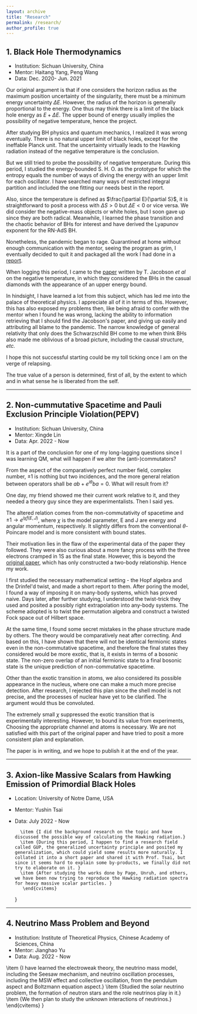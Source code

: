 ```yaml
---
layout: archive
title: "Research"
permalink: /research/
author_profile: true
---
```


## 1. Black Hole Thermodynamics
- Institution: Sichuan University, China
- Mentor: Haitang Yang, Peng Wang
- Data: Dec. 2020- Jun. 2021

Our original argument is that if one considers the horizon radius as the maximum position uncertainty of the singularity, there must be a minimum energy uncertainty $\Delta E$. However, the radius of the horizon is generally proportional to the energy. One thus may think there is a limit of the black hole energy as $E+\Delta E$. The upper bound of energy usually implies the possibility of negative temperature, hence the project. 

After studying BH physics and quantum mechanics, I realized it was wrong eventually. There is no natural upper limit of black holes, except for the ineffable Planck unit. That the uncertainty virtually leads to the Hawking radiation instead of the negative temperature is the conclusion. 

But we still tried to probe the possibility of negative temperature. During this period, I studied the energy-bounded S. H. O. as the prototype for which the entropy equals the number of ways of diving the energy with an upper limit for each oscillator. I have searched many ways of restricted integral partition and included the one fitting our needs best in the report. 

Also, since the temperature is defined as $\frac{\partial E}{\partial S}$, it is straightforward to posit a process with $\Delta S>0$ but $\Delta E<0$ or vice versa. We did consider the negative-mass objects or white holes, but I soon gave up since they are both radical. Meanwhile, I learned the phase transition and the chaotic behavior of BHs for interest and have derived the Lyapunov exponent for the RN-AdS BH. 

Nonetheless, the pandemic began to rage. Quarantined at home without enough communication with the mentor, seeing the program as grim, I eventually decided to quit it and packaged all the work I had done in a [report](../files/BH-T.pdf).

When logging this period, I came to the [paper](../files/jacobson-T.pdf) written by T. Jacobson *et al*  on the negative temperature, in which they considered the BHs in the casual diamonds with the appearance of an upper energy bound. 

In hindsight, I have learned a lot from this subject, which has led me into the palace of theoretical physics. I appreciate all of it in terms of this. However, this has also exposed my problems then, like being afraid to confer with the mentor when I found he was wrong, lacking the ability to information retrieving that I should find the Jacobson's paper, and giving up easily and attributing all blame to the pandemic. The narrow knowledge of general relativity that only does the Schwarzschild BH come to me when think BHs also made me oblivious of a broad picture, including the causal structure, *etc.*

I hope this not successful starting could be my toll ticking once I am on the verge of relapsing. 


The true value of a person is determined, first of all, by the extent to which and in what sense he is liberated from the self. 

---

## 2. Non-cummutative Spacetime and Pauli Exclusion Principle Violation(PEPV)
- Institution: Sichuan University, China
- Mentor: Xingde Lin
- Data: Apr. 2022 - Now

It is a part of the conclusion for one of my long-lagging questions since I was learning QM, what will happen if we alter the (anti-)commutators?   

From the aspect of the comparatively perfect number field, complex number, $\pm1$ is nothing but two incidences, and the more general relation between operators shall be $ab+e^{i \theta} ba=0$. What will result from it? 

One day, my friend showed me their current work relative to it, and they needed a theory guy since they are experimentalists. Then I said yes. 

The altered relation comes from the non-commutativity of spacetime and  $\pm1 \rightarrow e^{i \chi f(E, J)}$, where $\chi$ is the model parameter, E and J are energy and angular momentum, respectively. It slightly differs from the conventional $\theta$-Poincare model and is more consistent with bound states. 

Their motivation lies in the flaw of the experimental data of the paper they followed. They were also curious about a more fancy process with the three electrons cramped in 1S as the final state. However, this is beyond the [original paper](../files/balachandran.pdf), which has only constructed a two-body relationship. Hence my work. 

I first studied the necessary mathematical setting - the Hopf algebra and the Drinfel'd twist, and made a short report to them. After poring the model, I found a way of imposing it on many-body systems, which has proved naive. Days later, after further studying, I understood the twist-trick they used and posited a possibly right extrapolation into any-body systems. The scheme adopted is to twist the permutation algebra and construct a twisted Fock space out of Hilbert space. 

At the same time, I found some secret mistakes in the phase structure made by others. The theory would be comparatively neat after correcting. And based on this, I have shown that there will not be identical fermionic states even in the non-commutative spacetime, and therefore the final states they considered would be more exotic, that is, it exists in terms of a bosonic state. The non-zero overlap of an initial fermionic state to a final bosonic state is the unique prediction of non-commutative spacetime. 

Other than the exotic transition in atoms, we also considered its possible appearance in the nucleus, where one can make a much more precise detection. After research, I rejected this plan since the shell model is not precise, and the processes of nuclear have yet to be clarified. The argument would thus be convoluted. 

The extremely small $\chi$ suppressed the exotic transition that is experimentally interesting. However, to bound its value from experiments, Choosing the appropriate channel and atoms is necessary. We are not satisfied with this part of the original paper and have tried to posit a more consistent plan and explanation. 

The paper is in writing, and we hope to publish it at the end of the year. 
    
---

## 3. Axion-like Massive Scalars from Hawking Emission of Primordial Black Holes
- Location: University of Notre Dame, USA
- Mentor: Yushin Tsai
- Data: July 2022 - Now

        \item {I did the background research on the topic and have discussed the possible way of calculating the Hawking radiation.}
        \item {During this period, I happen to find a research field called GUP, the generalized uncertainty principle and posited my generalization, which could yield some results more naturally. I collated it into a short paper and shared it with Prof. Tsai, but since it seems hard to explain some by-products, we finally did not try to elaborate on it. }
        \item {After studying the works done by Page, Unruh, and others, we have been now trying to reproduce the Hawking radiation spectra for heavy massive scalar particles. }
         \end{cvitems}
    }

---

## 4. Neutrino Mass Problem and Beyond
- Institution: Institute of Theoretical Physics, Chinese Academy of Sciences, China
- Mentor: Jianghao Yu
- Data: Aug. 2022 - Now

\item {I have learned the electroweak theory, the neutrino mass model, including the Seesaw mechanism, and neutrino oscillation processes, including the MSW effect and collective oscillation, from the pendulum aspect and Boltzmann equation aspect.}
        \item {Studied the solar neutrino problem, the formation of neutron stars and the role neutrinos play in it.}
        \item {We then plan to study the unknown interactions of neutrinos.}
      \end{cvitems}
    }